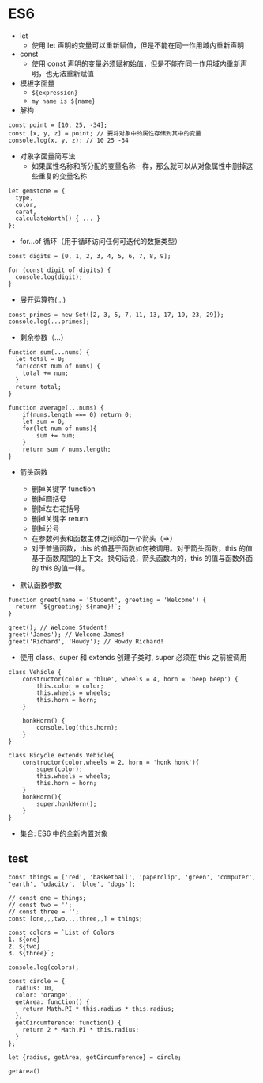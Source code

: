 # ES6
- let
    - 使用 let 声明的变量可以重新赋值，但是不能在同一作用域内重新声明
- const
    - 使用 const 声明的变量必须赋初始值，但是不能在同一作用域内重新声明，也无法重新赋值
- 模板字面量
    - `${expression}`
    - `my name is ${name}`
- 解构
```
const point = [10, 25, -34];
const [x, y, z] = point; // 要将对象中的属性存储到其中的变量
console.log(x, y, z); // 10 25 -34
```
- 对象字面量简写法
    - 如果属性名称和所分配的变量名称一样，那么就可以从对象属性中删掉这些重复的变量名称
```
let gemstone = {
  type,
  color,
  carat,
  calculateWorth() { ... }
};
```

- for...of 循环（用于循环访问任何可迭代的数据类型）
```
const digits = [0, 1, 2, 3, 4, 5, 6, 7, 8, 9];

for (const digit of digits) {
  console.log(digit);
}
```

-  展开运算符(...)
```
const primes = new Set([2, 3, 5, 7, 11, 13, 17, 19, 23, 29]);
console.log(...primes);
```

- 剩余参数（...）
```
function sum(...nums) {
  let total = 0;  
  for(const num of nums) {
    total += num;
  }
  return total;
}

function average(...nums) {
    if(nums.length === 0) return 0;
    let sum = 0;
    for(let num of nums){
        sum += num;
    }
    return sum / nums.length;
}  
```

- 箭头函数
  - 删掉关键字 function
  - 删掉圆括号
  - 删掉左右花括号
  - 删掉关键字 return
  - 删掉分号
  - 在参数列表和函数主体之间添加一个箭头（=>）
  - 对于普通函数，this 的值基于函数如何被调用。对于箭头函数，this 的值基于函数周围的上下文。换句话说，箭头函数内的，this 的值与函数外面的 this 的值一样。

- 默认函数参数
```
function greet(name = 'Student', greeting = 'Welcome') {
  return `${greeting} ${name}!`;
}

greet(); // Welcome Student!
greet('James'); // Welcome James!
greet('Richard', 'Howdy'); // Howdy Richard!
```

- 使用 class、super 和 extends 创建子类时, super 必须在 this 之前被调用
```
class Vehicle {
	constructor(color = 'blue', wheels = 4, horn = 'beep beep') {
		this.color = color;
		this.wheels = wheels;
		this.horn = horn;
	}

	honkHorn() {
		console.log(this.horn);
	}
}

class Bicycle extends Vehicle{
    constructor(color,wheels = 2, horn = 'honk honk'){
        super(color);
        this.wheels = wheels;
        this.horn = horn;
    }
    honkHorn(){
        super.honkHorn();
    }
}
```
- 集合: ES6 中的全新内置对象

##  test
```
const things = ['red', 'basketball', 'paperclip', 'green', 'computer', 'earth', 'udacity', 'blue', 'dogs'];

// const one = things;
// const two = '';
// const three = '';
const [one,,,two,,,,three,,] = things;

const colors = `List of Colors
1. ${one}
2. ${two}
3. ${three}`;

console.log(colors);
```
```
const circle = {
  radius: 10,
  color: 'orange',
  getArea: function() {
    return Math.PI * this.radius * this.radius;
  },
  getCircumference: function() {
    return 2 * Math.PI * this.radius;
  }
};

let {radius, getArea, getCircumference} = circle;

getArea()
```